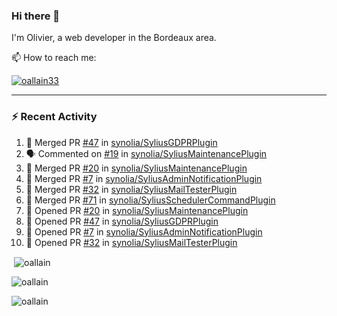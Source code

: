 ### Hi there 👋

I'm Olivier, a web developer in the Bordeaux area.

📫 How to reach me:

<p> <a href="https://twitter.com/oallain33" target="blank"><img src="https://img.shields.io/twitter/follow/oallain33?logo=twitter&style=for-the-badge" alt="oallain33" /></a> </p>

---

### :zap: Recent Activity

<!--START_SECTION:activity-->
1. 🎉 Merged PR [#47](https://github.com/synolia/SyliusGDPRPlugin/pull/47) in [synolia/SyliusGDPRPlugin](https://github.com/synolia/SyliusGDPRPlugin)
2. 🗣 Commented on [#19](https://github.com/synolia/SyliusMaintenancePlugin/issues/19) in [synolia/SyliusMaintenancePlugin](https://github.com/synolia/SyliusMaintenancePlugin)
3. 🎉 Merged PR [#20](https://github.com/synolia/SyliusMaintenancePlugin/pull/20) in [synolia/SyliusMaintenancePlugin](https://github.com/synolia/SyliusMaintenancePlugin)
4. 🎉 Merged PR [#7](https://github.com/synolia/SyliusAdminNotificationPlugin/pull/7) in [synolia/SyliusAdminNotificationPlugin](https://github.com/synolia/SyliusAdminNotificationPlugin)
5. 🎉 Merged PR [#32](https://github.com/synolia/SyliusMailTesterPlugin/pull/32) in [synolia/SyliusMailTesterPlugin](https://github.com/synolia/SyliusMailTesterPlugin)
6. 🎉 Merged PR [#71](https://github.com/synolia/SyliusSchedulerCommandPlugin/pull/71) in [synolia/SyliusSchedulerCommandPlugin](https://github.com/synolia/SyliusSchedulerCommandPlugin)
7. 💪 Opened PR [#20](https://github.com/synolia/SyliusMaintenancePlugin/pull/20) in [synolia/SyliusMaintenancePlugin](https://github.com/synolia/SyliusMaintenancePlugin)
8. 💪 Opened PR [#47](https://github.com/synolia/SyliusGDPRPlugin/pull/47) in [synolia/SyliusGDPRPlugin](https://github.com/synolia/SyliusGDPRPlugin)
9. 💪 Opened PR [#7](https://github.com/synolia/SyliusAdminNotificationPlugin/pull/7) in [synolia/SyliusAdminNotificationPlugin](https://github.com/synolia/SyliusAdminNotificationPlugin)
10. 💪 Opened PR [#32](https://github.com/synolia/SyliusMailTesterPlugin/pull/32) in [synolia/SyliusMailTesterPlugin](https://github.com/synolia/SyliusMailTesterPlugin)
<!--END_SECTION:activity-->

<p>&nbsp;<img align="center" src="https://github-readme-stats.vercel.app/api?username=oallain&show_icons=true&locale=en" alt="oallain" /></p>

<p><img align="center" src="https://github-readme-streak-stats.herokuapp.com/?user=oallain&" alt="oallain" /></p>

<p><img src="https://github-readme-stats.vercel.app/api/top-langs?username=oallain&show_icons=true&locale=en&layout=compact" alt="oallain" /></p>
